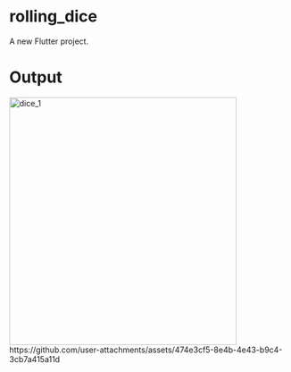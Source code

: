 # rolling_dice

A new Flutter project.

# Output
<img width="407" height="443" alt="dice_1" src="https://github.com/user-attachments/assets/ee185e55-9339-43a7-88bd-ce0d5c79df24" />
https://github.com/user-attachments/assets/474e3cf5-8e4b-4e43-b9c4-3cb7a415a11d


